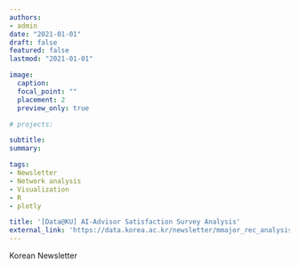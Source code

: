 ```yaml
---
authors:
- admin
date: "2021-01-01"
draft: false
featured: false
lastmod: "2021-01-01"

image:
  caption: 
  focal_point: ""
  placement: 2
  preview_only: true

# projects: 

subtitle: 
summary: 

tags:
- Newsletter
- Network analysis
- Visualization
- R
- plotly

title: '[Data@KU] AI-Advisor Satisfaction Survey Analysis'
external_link: 'https://data.korea.ac.kr/newsletter/mmajor_rec_analysis2.html'
---
```


Korean Newsletter

